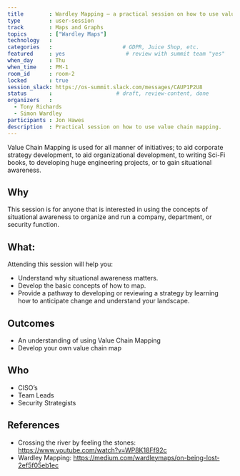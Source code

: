 ```yaml
---
title        : Wardley Mapping – a practical session on how to use value chain mapping
type         : user-session
track        : Maps and Graphs
topics       : ["Wardley Maps"]
technology   :
categories   :                      # GDPR, Juice Shop, etc.
featured     : yes                   # review with summit team "yes"
when_day     : Thu
when_time    : PM-1
room_id      : room-2
locked       : true
session_slack: https://os-summit.slack.com/messages/CAUP1P2U8
status       :                    # draft, review-content, done
organizers   :
  - Tony Richards
  - Simon Wardley
participants : Jon Hawes
description  : Practical session on how to use value chain mapping.
---
```


Value Chain Mapping is used for all manner of initiatives; to aid corporate strategy development, to aid organizational development, to writing Sci-Fi books, to developing huge engineering projects, or to gain situational awareness.

## Why
This session is for anyone that is interested in using the concepts of situational awareness to organize and run a company, department, or security function.

## What:
Attending this session will help you:
- Understand why situational awareness matters.
- Develop the basic concepts of how to map.
- Provide a pathway to developing or reviewing a strategy by learning how to anticipate change and understand your landscape.

## Outcomes
- An understanding of using Value Chain Mapping
- Develop your own value chain map

## Who
- CISO’s
- Team Leads
- Security Strategists

## References
- Crossing the river by feeling the stones: https://www.youtube.com/watch?v=WP8K18Ff92c
- Wardley Mapping: https://medium.com/wardleymaps/on-being-lost-2ef5f05eb1ec
